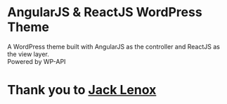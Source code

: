 # AngularJS & ReactJS WordPress Theme
A WordPress theme built with AngularJS as the controller and ReactJS as the view layer.  
Powered by WP-API
  
  
# Thank you to [Jack Lenox](https://twitter.com/jacklenox)
